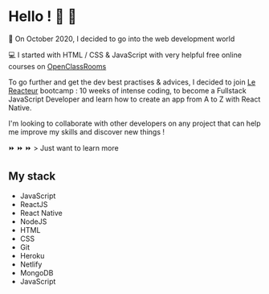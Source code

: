 # Hello ! 👋 👋

🚀 On October 2020, I decided to go into the web development world 

💻 I started with HTML / CSS & JavaScript with very helpful free online courses on <a href="https://openclassrooms.com/fr/" target="blank">OpenClassRooms</a>
 
To go further and get the dev best practises & advices, I decided to join <a href="https://www.lereacteur.io/" target="blank">Le Reacteur</a> bootcamp : 10 weeks of intense coding, to become a Fullstack JavaScript Developer and learn how to create an app from A to Z with React Native.
 
I'm looking to collaborate with other developers on any project that can help me improve my skills and discover new things !

⏩ ⏩ ⏩ > Just want to learn more

## My stack

<ul>
 <li>JavaScript</li>
  <li>ReactJS</li>
  <li>React Native</li>
  <li>NodeJS</li>
  <li>HTML</li>
  <li>CSS</li>
  <li>Git</li>
  <li>Heroku</li>
  <li>Netlify</li>
  <li>MongoDB</li>
  <li>JavaScript</li>
 </ul>

